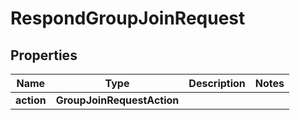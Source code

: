 

# RespondGroupJoinRequest


## Properties

| Name | Type | Description | Notes |
|------------ | ------------- | ------------- | -------------|
|**action** | **GroupJoinRequestAction** |  |  |



